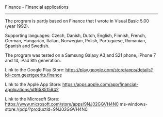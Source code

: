 Finance - Financial applications
________________________________

The program is partly based on Finance that I wrote in Visual Basic 5.00 (year 1992).

Supporting languages: Czech, Danish, Dutch, English, Finnish, French, German, Hungarian, Italian, Norwegian, Polish, Portuguese, Romanian, Spanish and Swedish.

The program was tested on a Samsung Galaxy A3 and S21 phone, iPhone 7 and 14, iPad 8th generation.

Link to the Google Play Store:
https://play.google.com/store/apps/details?id=com.geertgeerits.finance

Link to the Apple App Store:
https://apps.apple.com/app/financial-applications/id1658515642

Link to the Microsoft Store:
https://www.microsoft.com/store/apps/9NJ02GGVH4N0
ms-windows-store://pdp/?productid=9NJ02GGVH4N0

